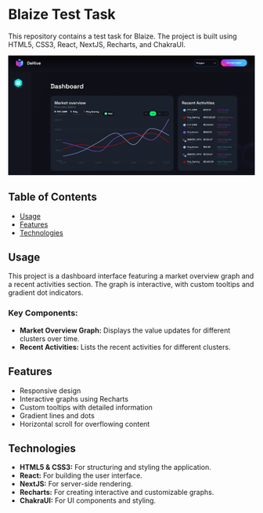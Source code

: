 # Blaize Test Task

This repository contains a test task for Blaize. The project is built using HTML5, CSS3, React, NextJS, Recharts, and ChakraUI.

<div align="center">
    <img src="https://github.com/IvanVasiunin/blaize-test-task/blob/main/assets/app_UI.jpg" alt="UI_snapshot" />
</div>

## Table of Contents

- [Usage](#usage)
- [Features](#features)
- [Technologies](#technologies)


## Usage

This project is a dashboard interface featuring a market overview graph and a recent activities section. The graph is interactive, with custom tooltips and gradient dot indicators.

### Key Components:

- **Market Overview Graph:** Displays the value updates for different clusters over time.
- **Recent Activities:** Lists the recent activities for different clusters.

## Features

- Responsive design
- Interactive graphs using Recharts
- Custom tooltips with detailed information
- Gradient lines and dots
- Horizontal scroll for overflowing content

## Technologies

- **HTML5 & CSS3:** For structuring and styling the application.
- **React:** For building the user interface.
- **NextJS:** For server-side rendering.
- **Recharts:** For creating interactive and customizable graphs.
- **ChakraUI:** For UI components and styling.
